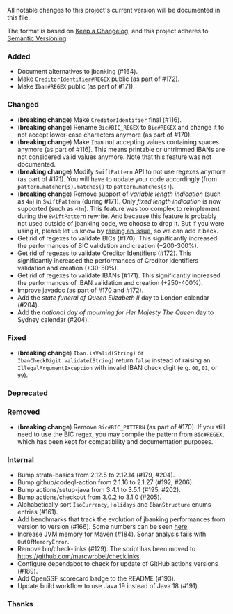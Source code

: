 All notable changes to this project's current version will be documented in this file.

The format is based on [Keep a Changelog](https://keepachangelog.com/en/1.0.0/), and this project adheres
to [Semantic Versioning](https://semver.org/spec/v2.0.0.html).

### Added

- Document alternatives to jbanking (#164).
- Make `CreditorIdentifier#REGEX` public (as part of #172).
- Make `Iban#REGEX` public (as part of #171).

### Changed

- (**breaking change**) Make `CreditorIdentifier` final (#116).
- (**breaking change**) Rename `Bic#BIC_REGEX` to `Bic#REGEX` and change it to not accept lower-case characters anymore
  (as part of #170).
- (**breaking change**) Make `Iban` not accepting values containing spaces anymore (as part of #116). This means
  printable or untrimmed IBANs are not considered valid values anymore. Note that this feature was not documented.
- (**breaking change**) Modify `SwiftPattern` API to not use regexes anymore (as part of #171). You will have to update
  your code accordingly (from `pattern.matcher(s).matches()` to `pattern.matches(s)`).
- (**breaking change**) Remove support of _variable length indication_ (such as `4n`) in `SwiftPattern` (during #171).
  Only _fixed length indication_ is now supported (such as `4!n`). This feature was too complex to reimplement during
  the `SwiftPattern` rewrite. And because this feature is probably not used outside of jbanking code, we choose to drop
  it. But if you were using it, please let us know by [raising an issue](https://github.com/marcwrobel/jbanking/issues),
  so we can add it back.
- Get rid of regexes to validate BICs (#170). This significantly increased the performances of BIC validation and
  creation (+200-300%).
- Get rid of regexes to validate Creditor Identifiers (#172). This significantly increased the performances of
  Creditor Identifiers validation and creation (+30-50%).
- Get rid of regexes to validate IBANs (#171). This significantly increased the performances of IBAN validation and
  creation (+250-400%).
- Improve javadoc (as part of #170 and #172).
- Add the _state funeral of Queen Elizabeth II_ day to London calendar (#204).
- Add the _national day of mourning for Her Majesty The Queen_ day to Sydney calendar (#204).

### Fixed

- (**breaking change**) `Iban.isValid(String)` or `IbanCheckDigit.validate(String)` return `false` instead of raising an
  `IllegalArgumentException` with invalid IBAN check digit (e.g. `00`, `01`, or `99`).

### Deprecated

### Removed

- (**breaking change**) Remove `Bic#BIC_PATTERN` (as part of #170). If you still need to use the BIC regex, you may
  compile the pattern from `Bic#REGEX`, which has been kept for compatibility and documentation purposes.

### Internal

- Bump strata-basics from 2.12.5 to 2.12.14 (#179, #204).
- Bump github/codeql-action from 2.1.16 to 2.1.27 (#192, #206).
- Bump actions/setup-java from 3.4.1 to 3.5.1 (#195, #202).
- Bump actions/checkout from 3.0.2 to 3.1.0 (#205).
- Alphabetically sort `IsoCurrency`, `Holidays` and `BbanStructure` enums entries (#161).
- Add benchmarks that track the evolution of jbanking performances from version to version (#166). Some numbers can be
  seen [here](benchmarks/README.md).
- Increase JVM memory for Maven (#184). Sonar analysis fails with `OutOfMemoryError`.
- Remove bin/check-links (#129). The script has been moved to https://github.com/marcwrobel/checklinks.
- Configure dependabot to check for update of GitHub actions versions (#189).
- Add OpenSSF scorecard badge to the README (#193).
- Update build workflow to use Java 19 instead of Java 18 (#191).

### Thanks
